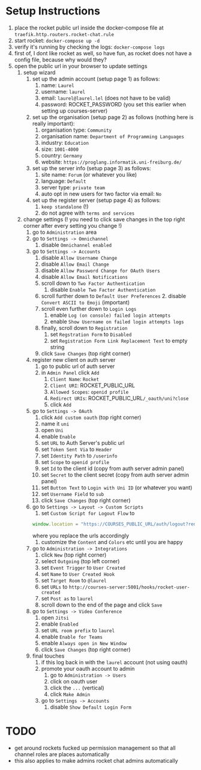 # Setup Instructions

1. place the rocket public url inside the docker-compose file at `traefik.http.routers.rocket-chat.rule`
2. start rocket: `docker-compose up -d`
3. verify it's running by checking the logs: `docker-compose logs`
4. first of, I dont like rocket as well, so have fun, as rocket does not have a config file, because why would they?
5. open the public url in your browser to update settings
    1. setup wizard
        1. set up the admin account (setup page 1) as follows:
            1. name: `Laurel`
            2. username: `laurel`
            3. email: `laurel@laurel.lel` (does not have to be valid)
            4. password: ROCKET_PASSWORD (you set this earlier when setting up courses-server)
        2. set up the organisation (setup page 2) as follows (nothing here is really important):
            1. organisation type: `Community`
            2. organisation name: `Department of Programming Languages`
            3. industry: `Education`
            4. size: `1001-4000`
            5. country: `Germany`
            6. website: `https://proglang.informatik.uni-freiburg.de/`
        3. set up the server info (setup page 3) as follows:
            1. site name: `Forum` (or whatever you like)
            2. language: `Default`
            3. server type: `private team`
            4. auto opt in new users for two factor via email: `No`
        4. set up the register server (setup page 4) as follows:
            1. `keep standalone` (!)
            2. do not agree with `terms and services`
    2. change settings (! you need to click save changes in the top right corner after every setting you change !)
        1. go to `Administration` area
        2. go to `Settings -> Omnichannel`
            1. disable `Omnichannel enabled`
        3. go to `Settings -> Accounts`
            1. disable `Allow Username Change`
            2. disable `Allow Email Change`
            3. disable `Allow Password Change for OAuth Users`
            4. disable `Allow Email Notifications`
            5. scroll down to `Two Factor Authentication`
                1. disable `Enable Two Factor Authentication`
            6. scroll further down to `Default User Preferences`
                2. disable `Convert ASCII to Emoji` (important)
            7. scroll even further down to `Login Logs`
                1. enable `Log (on console) failed login attempts`
                2. enable `Show Username on failed login attempts logs`
            8. finally, scroll down to `Registration`
                1. set `Regstration Form` to `Disabled`
                2. set `Registration Form Link Replacement Text` to empty string
            9. click `Save Changes` (top right corner)
        4. register new client on auth server
            1. go to public url of auth server
            2. in `Admin Panel` click `Add`
                1. `Client Name`: `Rocket`
                2. `Client URI`: ROCKET_PUBLIC_URL
                3. `Allowed Scopes`: `openid profile`
                4. `Redirect URIs`: ROCKET_PUBLIC_URL`/_oauth/uni?close`
                5. click `Add`
        5. go to `Settings -> OAuth`
            1. click `Add custom oauth` (top right corner)
            2. name it `uni`
            3. open `Uni`
            4. enable `Enable`
            5. set `URL` to Auth Server's public url
            6. set `Token Sent Via` to `Header`
            7. set `Identity Path` to `/userinfo`
            8. set `Scope` to `openid profile`
            9. set `Id` to the client id (copy from auth server admin panel)
            10. set `Secret` to the client secret (copy from auth server admin panel)
            11. set `Button Text` to `Login with Uni ID` (or whatever you want)
            12. set `Username Field` to `sub`
            13. click `Save Changes` (top right corner)
        6. go to `Settings -> Layout -> Custom Scripts`
            1. set `Custom Script for Logout Flow` to
           ```js
           window.location = "https://COURSES_PUBLIC_URL/auth/logout?redirect=ROCKET_PUBLIC_URL"
           ```
           where you replace the urls accordingly
            1. customize the `Content` and `Colors` etc until you are happy
        7. go to `Administration -> Integrations`
            1. click `New` (top right corner)
            2. select `Outgoing` (top left corner)
            3. set `Event Trigger` to `User Created`
            4. set `Name` to `User Created Hook`
            5. set `Target Room` to `@laurel`
            6. set `URLs` to `http://courses-server:5001/hooks/rocket-user-created`
            7. set `Post as` to `laurel`
            8. scroll down to the end of the page and click `Save`
        8. go to `Settings -> Video Conference`
            1. open `Jitsi`
            2. enable `Enabled`
            3. set `URL room prefix` to `laurel`
            4. enable `Enable for Teams`
            5. enable `Always open in New Window`
            6. click `Save Changes` (top right corner)
        9. final touches
            1. if this log back in with the `laurel` account (not using oauth)
            2. promote your oauth account to admin
                1. go to `Administration -> Users`
                2. click on oauth user
                3. click the `...` (vertical)
                4. click `Make Admin`
            3. go to `Settings -> Accounts`
                1. disable `Show Default Login Form`

# TODO

- get around rockets fucked up permission management so that all channel roles are places automatically
- this also applies to make admins rocket chat admins automatically
